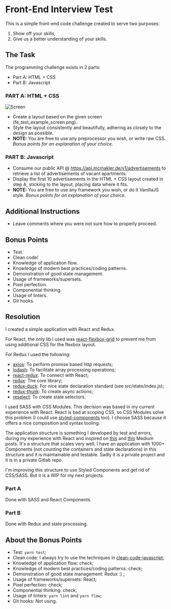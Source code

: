 # Front-End Interview Test
This is a simple front-end code challenge created to serve two purposes:

1. Show off your skills,
1. Give us a better understanding of your skills.

## The Task

The programming challenge exists in 2 parts:
* Part A: HTML + CSS
* Part B: Javascript

### PART A: HTML + CSS

![Screen](https://raw.githubusercontent.com/mcmakler/frontend_interview_test/master/assets/fe_test_example_screen.png)

* Create a layout based on the given screen (fe_test_example_screen.png).
* Style the layout consistently and beautifully, adhering as closely to the design as possible.
* **NOTE:** You are free to use any preprocessor you wish, or write raw CSS. *Bonus points for an explanation of your choice.*

### PART B: Javascript

* Consume our public API @ https://api.mcmakler.de/v1/advertisements to retrieve a list of advertisements of vacant apartments.
* Display the first 10 advertisements in the HTML + CSS layout created in step A, sticking to the layout, placing data where it fits.
* **NOTE:** You are free to use any framework you wish, or do it VanillaJS style. *Bonus points for an explanation of your choice.*

## Additional Instructions

* Leave comments where you were not sure how to properly proceed.

## Bonus Points

* Test.
* Clean code!
* Knowledge of application flow.
* Knowledge of modern best practices/coding patterns.
* Demonstration of good state management.
* Usage of frameworks/supersets.
* Pixel perfection.
* Componential thinking.
* Usage of linters.
* Git hooks.

## Resolution

I created a simple application with React and Redux.

For React, the only lib I used was [react-flexbox-grid](https://github.com/roylee0704/react-flexbox-grid) to prevent me from using additional CSS for the flexbox layout.

For Redux I used the following:

 - [axios](https://github.com/mzabriskie/axios): To perform promise based http requests;
 - [lodash](https://github.com/lodash/lodash): To facilitate array processing operations;
 - [react-redux](https://github.com/reactjs/react-redux): To connect with React;
 - [redux](https://github.com/reactjs/redux): The core library;
 - [redux-duck](https://github.com/PlatziDev/redux-duck): For nice state declaration standard (see src/state/index.js);
 - [redux-thunk](https://github.com/gaearon/redux-thunk): To create async actions;
 - [reselect](https://github.com/reactjs/reselect): To create state selectors.

I used SASS with CSS Modules. This decision was based in my current experience with React. React is bad at scoping CSS, so CSS Modules solve this problem (I could use [styled-components](https://github.com/styled-components/styled-components) too). I choose SASS because it offers a nice composition and syntax tooling.

The application structure is something I developed by test and errors, during my experience with React and inspired on [this](https://medium.com/@alexmngn/how-to-better-organize-your-react-applications-2fd3ea1920f1) and [this](https://medium.com/@alexmngn/how-to-use-redux-on-highly-scalable-javascript-applications-4e4b8cb5ef38) Medium posts. It's a structure that scales very well. I have an application with 1000+ Components (not counting the containers and state declarations) in this structure and it is maintainable and testable. Sadly it is a private project and it is in a private Gitlab repo.

I'm improving this structure to use Styled Components and get rid of CSS/SASS. But it is a WIP for my next projects.

### Part A

Done with SASS and React Components.

### Part B

Done with Redux and state processing.

## About the Bonus Points

* Test: `yarn test`;
* Clean code: I always try to use the techniques in [clean-code-javascript](https://github.com/ryanmcdermott/clean-code-javascript);
* Knowledge of application flow: check;
* Knowledge of modern best practices/coding patterns: check;
* Demonstration of good state management: Redux :) ;
* Usage of frameworks/supersets: React;
* Pixel perfection: check;
* Componential thinking: check;
* Usage of linters: `yarn lint` and `yarn flow`;
* Git hooks: Not using.
